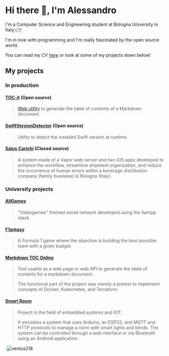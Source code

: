 # Hi there 👋, I'm Alessandro

I'm a Computer Science and Engineering student at Bologna University in Italy🇮🇹

I'm in love with programming and I'm really fascinated by the open source world.

You can read my CV [here](./CurriculumVitae.md) or look at some of my projects down below!

## My projects

### In production

#### [TOC-it](https://github.com/Ventus218/TOC-it) (Open source)
> [Web utility](https://ventus218.github.io/TOC-it/) to generate the table of contents of a Markdown document.

#### [SwiftVersionDetector](https://github.com/Ventus218/SwiftVersionDetector) (Open source)
> Utility to detect the installed Swift version at runtime.

#### [Salus Carichi](https://salus-carichi.ddns.net) (Closed source)
> A system made of a Vapor web server and two iOS apps developed to enhance the workflow, streamline shipment organization, and reduce the occurrence of human errors within a beverage distribution company (family business) in Bologna (Italy).

### University projects

#### [AllGames](https://github.com/Ventus218/AllGames)
> "Videogames" themed social network developed using the Xampp stack.

#### [F1antasy](https://github.com/Ventus218/F1antasy-App)
> A Formula 1 game where the objective is building the best possible team with a given budget.

#### [Markdown TOC Online](https://github.com/Ventus218/markdown-toc-online)
> Tool usable as a web page or web API to generate the table of contents for a markdown document.
>
> The functional part of the project was merely a pretext to implement concepts of Docker, Kubernetes, and Terraform.

#### [Smart Room](https://github.com/Ventus218/Smart-Room/blob/main/doc/Documentation.md)
> Project in the field of embedded systems and IOT.
>
> It simulates a system that uses Arduino, an ESP32, and MQTT and HTTP protocols to manage a room with smart lights and blinds.
> The system can be controlled through a web interface or via Bluetooth using an Android application.

<p>&nbsp;<img align="center" src="https://github-readme-stats.vercel.app/api?username=ventus218&show_icons=true&locale=en" alt="ventus218" /></p>
